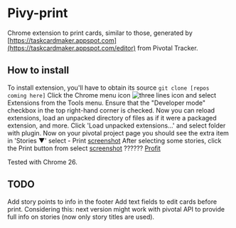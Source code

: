 # Pivy-print
Chrome extension to print cards, similar to those, generated by [https://taskcardmaker.appspot.com](https://taskcardmaker.appspot.com/editor) from Pivotal Tracker.

## How to install
To install extension, you'll have to obtain its source
``` git clone [repos coming here] ```
Click the Chrome menu icon ![three lines icon](http://developer.chrome.com/static/images/hotdogmenu.png)  and select Extensions from the Tools menu. Ensure that the "Developer mode" checkbox in the top right-hand corner is checked. Now you can reload extensions, load an unpacked directory of files as if it were a packaged extension, and more. Click 'Load unpacked extensions...' and select folder with plugin.
Now on your pivotal project page you should see the extra item in 'Stories ▼' select - Print [screenshot](https://docs.google.com/file/d/0B65dEGRmB3VicTZhN2k1UlVJLWc/edit?usp=sharing)
After selecting some stories, click the Print button from select
[screenshot](https://docs.google.com/file/d/0B65dEGRmB3ViamhGQnMxd0QzOHc/edit?usp=sharing)
??????
[Profit](https://docs.google.com/file/d/0B65dEGRmB3ViVS03Q1NSWDV1VEk/edit?usp=sharing)

Tested with Chrome 26.

## TODO
Add story points to info in the footer
Add text fields to edit cards before print.
Considering this: next version might work with pivotal API to provide full info on stories (now only story titles are used).



